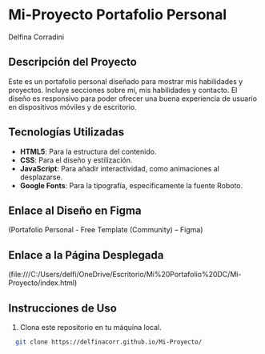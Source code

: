 # Mi-Proyecto Portafolio Personal
Delfina Corradini

## Descripción del Proyecto
Este es un portafolio personal diseñado para mostrar mis habilidades y proyectos. Incluye secciones sobre mí, mis habilidades y  contacto. El diseño es responsivo para poder ofrecer una buena experiencia de usuario en dispositivos móviles y de escritorio.

## Tecnologías Utilizadas
- **HTML5**: Para la estructura del contenido.
- **CSS**: Para el diseño y estilización.
- **JavaScript**: Para añadir interactividad, como animaciones al desplazarse.
- **Google Fonts**: Para la tipografía, específicamente la fuente Roboto.

## Enlace al Diseño en Figma
(Portafolio Personal - Free Template (Community) – Figma)

## Enlace a la Página Desplegada
(file:///C:/Users/delfi/OneDrive/Escritorio/Mi%20Portafolio%20DC/Mi-Proyecto/index.html)  

## Instrucciones de Uso
1. Clona este repositorio en tu máquina local.
 ```bash
   git clone https://delfinacorr.github.io/Mi-Proyecto/
   
